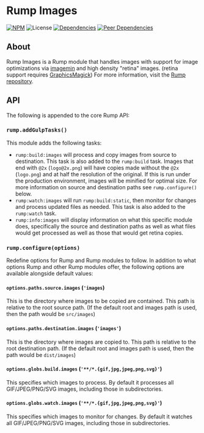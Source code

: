 # Rump Images
[![NPM](http://img.shields.io/npm/v/rump-images.svg?style=flat-square)](https://www.npmjs.org/package/rump-images)
![License](http://img.shields.io/npm/l/rump-images.svg?style=flat-square)
[![Dependencies](http://img.shields.io/david/rumps/rump-images.svg?style=flat-square)](https://david-dm.org/rumps/rump-images)
[![Peer Dependencies](http://img.shields.io/david/peer/rumps/rump-images.svg?style=flat-square)](https://david-dm.org/rumps/rump-images#info=peerDependencies)


## About
Rump Images is a Rump module that handles images with support for image
optimizations via [imagemin](https://github.com/imagemin/imagemin) and high
density "retina" images. (retina support requires
[GraphicsMagick](http://www.graphicsmagick.org/)) For more information, visit
the [Rump repository](https://github.com/rumps/rump).


## API
The following is appended to the core Rump API:

### `rump.addGulpTasks()`
This module adds the following tasks:
- `rump:build:images` will process and copy images from source to destination.
  This task is also added to the `rump:build` task. Images that end with `@2x`
  (`logo@2x.png`) will have copies made without the `@2x` (`logo.png`) and at
  half the resolution of the original. If this is run under the production
  environment, images will be minified for optimal size. For more information
  on source and destination paths see `rump.configure()` below.
- `rump:watch:images` will run `rump:build:static`, then monitor for changes
  and process updated files as needed. This task is also added to the
  `rump:watch` task.
- `rump:info:images` will display information on what this specific module
  does, specifically the source and destination paths as well as what files
  would get processed as well as those that would get retina copies.

### `rump.configure(options)`
Redefine options for Rump and Rump modules to follow. In addition to what
options Rump and other Rump modules offer, the following options are
available alongside default values:

#### `options.paths.source.images` (`'images`)
This is the directory where images to be copied are contained. This path is
relative to the root source path. (If the default root and images path is used,
then the path would be `src/images`)

#### `options.paths.destination.images` (`'images'`)
This is the directory where images are copied to. This path is relative to the
root destination path. (If the default root and images path is used, then the
path would be `dist/images`)

#### `options.globs.build.images` (`'**/*.{gif,jpg,jpeg,png,svg}'`)
This specifies which images to process. By default it processes all
GIF/JPEG/PNG/SVG images, including those in subdirectories.

#### `options.globs.watch.images` (`'**/*.{gif,jpg,jpeg,png,svg}'`)
This specifies which images to monitor for changes. By default it watches all
GIF/JPEG/PNG/SVG images, including those in subdirectories.
